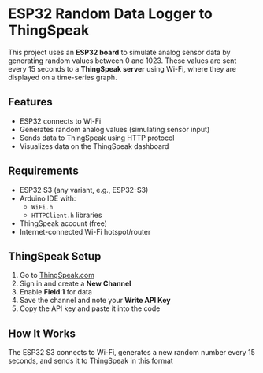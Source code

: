  #  ESP32 Random Data Logger to ThingSpeak

This project uses an **ESP32 board** to simulate analog sensor data by generating random values between 0 and 1023. These values are sent every 15 seconds to a **ThingSpeak server** using Wi-Fi, where they are displayed on a time-series graph.

##  Features

- ESP32 connects to Wi-Fi
- Generates random analog values (simulating sensor input)
- Sends data to ThingSpeak using HTTP protocol
- Visualizes data on the ThingSpeak dashboard

##  Requirements

- ESP32 S3 (any variant, e.g., ESP32-S3)
- Arduino IDE with:
  - `WiFi.h`
  - `HTTPClient.h` libraries
- ThingSpeak account (free)
- Internet-connected Wi-Fi hotspot/router

## ThingSpeak Setup

1. Go to [ThingSpeak.com](https://thingspeak.com/)
2. Sign in and create a **New Channel**
3. Enable **Field 1** for data
4. Save the channel and note your **Write API Key**
5. Copy the API key and paste it into the code

##  How It Works

The ESP32 S3 connects to Wi-Fi, generates a new random number every 15 seconds, and sends it to ThingSpeak in this format


